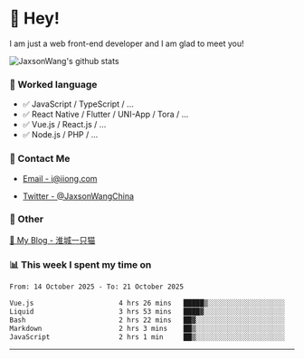 # 👋 Hey!

I am just a web front-end developer and I am glad to meet you!

![JaxsonWang's github stats](https://github-readme-stats.vercel.app/api?username=JaxsonWang&&show_icons=true&&title_color=1abc9c&&icon_color=1abc9c)


### 📝 Worked language

- ✅ JavaScript / TypeScript / ...
- ✅ React Native / Flutter / UNI-App / Tora / ...
- ✅ Vue.js / React.js / ...
- ✅ Node.js / PHP / ...

### 📮 Contact Me

- [Email - i@iiong.com](mailto:i@iiong.com)

- [Twitter - @JaxsonWangChina](https://twitter.com/JaxsonWangChina)

### 🤪 Other

[📌 My Blog - 淮城一只猫](https://iiong.com)

### 📊 This week I spent my time on

<!--START_SECTION:waka-->

```txt
From: 14 October 2025 - To: 21 October 2025

Vue.js                     4 hrs 26 mins   █████▒░░░░░░░░░░░░░░░░░░░   21.12 %
Liquid                     3 hrs 53 mins   ████▓░░░░░░░░░░░░░░░░░░░░   18.54 %
Bash                       2 hrs 22 mins   ██▓░░░░░░░░░░░░░░░░░░░░░░   11.28 %
Markdown                   2 hrs 3 mins    ██▒░░░░░░░░░░░░░░░░░░░░░░   09.77 %
JavaScript                 2 hrs 1 min     ██▒░░░░░░░░░░░░░░░░░░░░░░   09.59 %
```

<!--END_SECTION:waka-->

---
